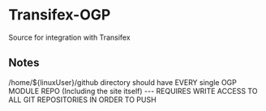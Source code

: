 # Transifex-OGP
Source for integration with Transifex

## Notes
/home/${linuxUser}/github directory should have EVERY single OGP MODULE REPO (Including the site itself) --- REQUIRES WRITE ACCESS TO ALL GIT REPOSITORIES IN ORDER TO PUSH
